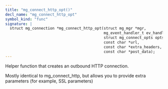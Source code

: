 ```yaml
---
title: "mg_connect_http_opt()"
decl_name: "mg_connect_http_opt"
symbol_kind: "func"
signature: |
  struct mg_connection *mg_connect_http_opt(struct mg_mgr *mgr,
                                            mg_event_handler_t ev_handler,
                                            struct mg_connect_opts opts,
                                            const char *url,
                                            const char *extra_headers,
                                            const char *post_data);
---
```


Helper function that creates an outbound HTTP connection.

Mostly identical to mg_connect_http, but allows you to provide extra parameters
(for example, SSL parameters) 

